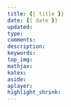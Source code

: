 ```yaml
---
title: {{ title }}
date: {{ date }}
updated:
type:
comments:
description:
keywords:
top_img:
mathjax:
katex:
aside:
aplayer:
highlight_shrink:
---
```


